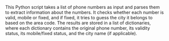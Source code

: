 This Python script takes a list of phone numbers as input and parses them to extract information about the numbers. It checks whether each number is valid, mobile or fixed, and if fixed, it tries to guess the city it belongs to based on the area code. The results are stored in a list of dictionaries, where each dictionary contains the original phone number, its validity status, its mobile/fixed status, and the city name (if applicable).
